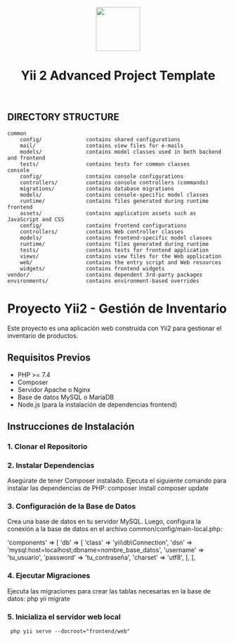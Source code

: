 <p align="center">
    <a href="https://github.com/yiisoft" target="_blank">
        <img src="https://avatars0.githubusercontent.com/u/993323" height="100px">
    </a>
    <h1 align="center">Yii 2 Advanced Project Template</h1>
    <br>
</p>

DIRECTORY STRUCTURE
-------------------

```
common
    config/              contains shared configurations
    mail/                contains view files for e-mails
    models/              contains model classes used in both backend and frontend
    tests/               contains tests for common classes    
console
    config/              contains console configurations
    controllers/         contains console controllers (commands)
    migrations/          contains database migrations
    models/              contains console-specific model classes
    runtime/             contains files generated during runtime
frontend
    assets/              contains application assets such as JavaScript and CSS
    config/              contains frontend configurations
    controllers/         contains Web controller classes
    models/              contains frontend-specific model classes
    runtime/             contains files generated during runtime
    tests/               contains tests for frontend application
    views/               contains view files for the Web application
    web/                 contains the entry script and Web resources
    widgets/             contains frontend widgets
vendor/                  contains dependent 3rd-party packages
environments/            contains environment-based overrides
```


# Proyecto Yii2 - Gestión de Inventario

Este proyecto es una aplicación web construida con Yii2 para gestionar el inventario de productos. 

## Requisitos Previos

- PHP >= 7.4
- Composer
- Servidor Apache o Nginx
- Base de datos MySQL o MariaDB
- Node.js (para la instalación de dependencias frontend)

## Instrucciones de Instalación

### 1. Clonar el Repositorio

### 2. Instalar Dependencias
Asegúrate de tener Composer instalado. Ejecuta el siguiente comando para instalar las dependencias de PHP: 
   composer install
   composer update

### 3. Configuración de la Base de Datos
Crea una base de datos en tu servidor MySQL. Luego, configura la conexión a la base de datos en el archivo common/config/main-local.php:

'components' => [
    'db' => [
        'class' => 'yii\db\Connection',
        'dsn' => 'mysql:host=localhost;dbname=nombre_base_datos',
        'username' => 'tu_usuario',
        'password' => 'tu_contraseña',
        'charset' => 'utf8',
    ],
],

### 4. Ejecutar Migraciones
Ejecuta las migraciones para crear las tablas necesarias en la base de datos:
    php yii migrate

### 5. Inicializa el servidor web local
     php yii serve --docroot="frontend/web"
